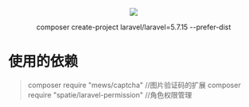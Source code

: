 <p align="center"><img src="https://laravel.com/assets/img/components/logo-laravel.svg"></p>

<p align="center">composer create-project laravel/laravel=5.7.15 --prefer-dist</p>

#	使用的依赖
> composer require "mews/captcha"  //图片验证码的扩展
>  composer require "spatie/laravel-permission"  //角色权限管理